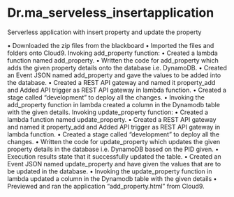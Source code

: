 # Dr.ma_serveless_insertapplication
Serverless application with insert property and update the property

•	Downloaded the zip files from the blackboard
•	Imported the files and folders onto Cloud9.
Invoking add_property function:
•	Created a lambda function named add_property.
•	Written the code for add_property which adds the given property details onto the database i.e. DynamoDB.
•	Created an Event JSON named add_property and gave the values to be added into the database.
•	Created a REST API gateway and named it property_add and Added API trigger as REST API gateway in lambda function.
•	Created a stage called “development” to deploy all the changes.
•	Invoking the add_property function in lambda created a column in the Dynamodb table with the given details.
Invoking update_property function:
•	Created a lambda function named update_property.
•	Created a REST API gateway and named it property_add and Added API trigger as REST API gateway in lambda function.
•	Created a stage called “development” to deploy all the changes.
•	Written the code for update_property which updates the given property details in the database i.e. DynamoDB based on the PID given.
•	Execution results state that it successfully updated the table.
•	Created an Event JSON named update_property and have given the values that are to be updated in the database.
•	Invoking the update_property function in lambda updated a column in the Dynamodb table with the given details
•	Previewed and ran the application “add_property.html” from Cloud9.
